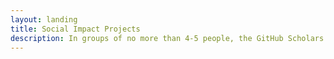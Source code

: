 ```yaml
---
layout: landing
title: Social Impact Projects
description: In groups of no more than 4-5 people, the GitHub Scholars used personal experience and past intuition to identify 9 social impact projects that they found important and relatable. They designed these projects in order to better facilitate positive change around them, targetting their peers, communities, and all like-minded induviduals who might be unsure if there is a place within the tech industry for them. Here's what they came up with. 
---
```

